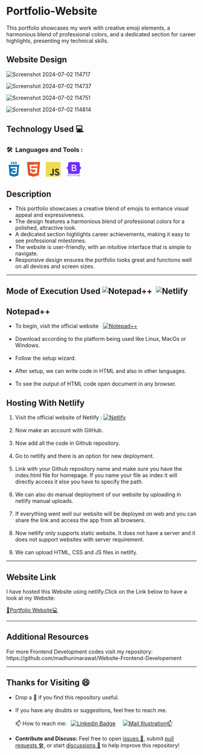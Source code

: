 # Portfolio-Website
This portfolio showcases my work with creative emoji elements, a harmonious blend of professional colors, and a dedicated section for career highlights, presenting my technical skills.

<h2>Website Design</h2>

![Screenshot 2024-07-02 114717](https://github.com/madhurimarawat/Portfolio-Website/assets/105432776/59f2a79d-7913-4f63-881b-695b4810eec6)

![Screenshot 2024-07-02 114737](https://github.com/madhurimarawat/Portfolio-Website/assets/105432776/31ce779d-5230-4301-8d52-ab5cf53fefca)

![Screenshot 2024-07-02 114751](https://github.com/madhurimarawat/Portfolio-Website/assets/105432776/4cbe7452-0b55-4529-9032-59bee4f63ab5)

![Screenshot 2024-07-02 114814](https://github.com/madhurimarawat/Portfolio-Website/assets/105432776/958e1603-eeeb-4463-af36-7563877c20f6)

## Technology Used 💻

### 🛠 &nbsp;Languages and Tools :
<p>
<img src="https://github.com/devicons/devicon/blob/master/icons/css3/css3-plain-wordmark.svg"  title="CSS" alt="CSS" width="40" height="40"/>&nbsp;&nbsp;
<img src="https://github.com/devicons/devicon/blob/master/icons/html5/html5-original.svg" title="HTML" alt="HTML" width="40" height="40"/>&nbsp;&nbsp;
<img src="https://github.com/devicons/devicon/blob/master/icons/javascript/javascript-original.svg" title="JavaScript" alt="JavaScript" width="40" height="40"/>&nbsp;&nbsp;&nbsp;
  <img src="https://github.com/devicons/devicon/blob/master/icons/bootstrap/bootstrap-plain-wordmark.svg"  title="Bootstrap" alt="Bootstrap" width="40" height="40"/>&nbsp;
</p>

## Description

- This portfolio showcases a creative blend of emojis to enhance visual appeal and expressiveness.
- The design features a harmonious blend of professional colors for a polished, attractive look.
- A dedicated section highlights career achievements, making it easy to see professional milestones.
- The website is user-friendly, with an intuitive interface that is simple to navigate.
- Responsive design ensures the portfolio looks great and functions well on all devices and screen sizes.

---

## Mode of Execution Used  <img src="https://th.bing.com/th?id=OSAAS.67CE744F3AF9AB3181DA21630627453B&w=80&h=80&o=6&dpr=2&pid=5.1" title="Notepad++" alt="Notepad++" width="40" height="40"> </a> &nbsp;<img src="https://cdn.freebiesupply.com/logos/large/2x/netlify-logo-png-transparent.png" title="Netlify" alt="Netlify" width="40" height="40">
<h2>Notepad++</h2>
<ul>
<li>To begin, visit the official website &nbsp; <a href="https://notepad-plus-plus.org/downloads/"><img src="https://th.bing.com/th?id=OSAAS.67CE744F3AF9AB3181DA21630627453B&w=80&h=80&o=6&dpr=2&pid=5.1" title="Notepad++" alt="Notepad++" width="40" height="40"> </a>   <br><br></li>
<li>Download according to the platform being used like Linux, MacOs or Windows.<br><br>
<li> Follow the setup wizard.<br><br></li>
<li> After setup, we can write code in HTML and also in other languages.<br><br></li>
<li>To see the output of HTML code open document in any browser.<br></li>
</ul>

## Hosting With Netlify

1. Visit the official website of Netlify : <a href="https://www.netlify.com/"><img src="https://cdn.freebiesupply.com/logos/large/2x/netlify-logo-png-transparent.png" title="Netlify" alt="Netlify" width="40" height="40"></a>
<br><br>
2. Now make an account with GitHub.<br><br>
3. Now add all the code in Github repository.<br><br>
4. Go to netlify and there is an option for new deployment.<br><br>
5. Link with your Github repository name and make sure you have the index.html file for homepage. If you name your file as index it will directly access it else you have to specify the path.<br><br>
6. We can also do manual deployment of our website by uploading in netlify manual uploads.<br><br>
7. If everything went well our website will be deployed on web and you can share the link and access the app from all browsers.<br><br>
8. Now netlify only supports static website. It does not have a server and it does not support websites with server requirement.<br><br>
9. We can upload HTML, CSS and JS files in netlify.

---

## Website Link

<p>I have hosted this Website using netlify.Click on the Link below to have a look at my Website:</p>

<a href="https://madhurima-rawat-portfolio.netlify.app/">🌟Portfolio Website💻</a>

---
## Additional Resources 

<p> For more Frontend Development codes visit my repository: https://github.com/madhurimarawat/Website-Frontend-Developement </p>

---

## Thanks for Visiting 😄

- Drop a 🌟 if you find this repository useful.<br><br>
- If you have any doubts or suggestions, feel free to reach me.<br><br>
📫 How to reach me:  &nbsp; [![Linkedin Badge](https://img.shields.io/badge/-madhurima-blue?style=flat&logo=Linkedin&logoColor=white)](https://www.linkedin.com/in/madhurima-rawat/) &nbsp; &nbsp;
<a href ="mailto:rawatmadhurima@gmail.com"><img src="https://github.com/madhurimarawat/Machine-Learning-Using-Python/assets/105432776/b6a0873a-e961-42c0-8fbf-ab65828c961a" height=35 width=30 title="Mail Illustration" alt="Mail Illustration📫" > </a><br><br>
- **Contribute and Discuss:** Feel free to open <a href= "https://github.com/madhurimarawat/Portfolio-Website/issues">issues 🐛</a>, submit <a href = "https://github.com/madhurimarawat/Portfolio-Website/pulls">pull requests 🛠️</a>, or start <a href = "https://github.com/madhurimarawat/Portfolio-Website/discussions">discussions 💬</a> to help improve this repository!
